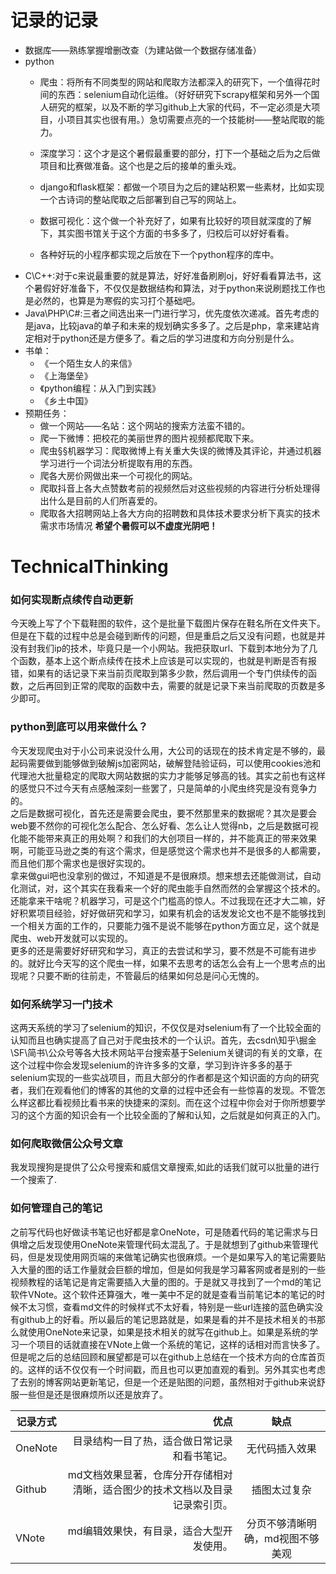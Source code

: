# 记录的记录
- 数据库——熟练掌握增删改查（为建站做一个数据存储准备）
- python
  * 爬虫：将所有不同类型的网站和爬取方法都深入的研究下，一个值得花时间的东西：selenium自动化运维。（好好研究下scrapy框架和另外一个国人研究的框架，以及不断的学习github上大家的代码，不一定必须是大项目，小项目其实也很有用。）急切需要点亮的一个技能树——整站爬取的能力。

  * 深度学习：这个才是这个暑假最重要的部分，打下一个基础之后为之后做项目和比赛做准备。这个也是之后的接单的重头戏。

  * django和flask框架：都做一个项目为之后的建站积累一些素材，比如实现一个古诗词的整站爬取之后部署到自己写的网站上。

  * 数据可视化：这个做一个补充好了，如果有比较好的项目就深度的了解下，其实图书馆关于这个方面的书多多了，归校后可以好好看看。

  * 各种好玩的小程序都实现之后放在下一个python程序的库中。
- C\C++:对于c来说最重要的就是算法，好好准备刷刷oj，好好看看算法书，这个暑假好好准备下，不仅仅是数据结构和算法，对于python来说刷题找工作也是必然的，也算是为寒假的实习打个基础吧。
- Java\PHP\C#:三者之间选出来一门进行学习，优先度依次递减。首先考虑的是java，比较java的单子和未来的规划确实多多了。之后是php，拿来建站肯定相对于python还是方便多了。看之后的学习进度和方向分别是什么。
- 书单：
  * 《一个陌生女人的来信》
  * 《上海堡垒》
  * 《python编程：从入门到实践》
  * 《乡土中国》
- 预期任务：
  * 做一个网站——名站：这个网站的搜索方法蛮不错的。
  * 爬一下微博：把校花的美丽世界的图片视频都爬取下来。
  * 爬虫§§机器学习：爬取微博上有关重大失误的微博及其评论，并通过机器学习进行一个词法分析提取有用的东西。
  * 爬各大房价网做出来一个可视化的网站。
  * 爬取抖音上各大点赞数考前的视频然后对这些视频的内容进行分析处理得出什么是目前的人们所喜爱的。
  * 爬取各大招聘网站上各大方向的招聘数和具体技术要求分析下真实的技术需求市场情况
**希望个暑假可以不虚度光阴吧！**
# TechnicalThinking
### 如何实现断点续传自动更新
今天晚上写了个下载鞋图的软件，这个是批量下载图片保存在鞋名所在文件夹下。但是在下载的过程中总是会碰到断传的问题，但是重启之后又没有问题，也就是并没有封我们ip的技术，毕竟只是一个小网站。我把获取url、下载到本地分为了几个函数，基本上这个断点续传在技术上应该是可以实现的，也就是判断是否有报错，如果有的话记录下来当前页爬取到第多少款，然后调用一个专门供续传的函数，之后再回到正常的爬取的函数中去，需要的就是记录下来当前爬取的页数是多少即可。

### python到底可以用来做什么？
今天发现爬虫对于小公司来说没什么用，大公司的话现在的技术肯定是不够的，最起码需要做到能够做到破解js加密网站，破解登陆验证码，可以使用cookies池和代理池大批量稳定的爬取大网站数据的实力才能够足够高的钱。其实之前也有这样的感觉只不过今天有点感触深刻一些罢了，只是简单的小爬虫终究是没有竞争力的。<br>
之后是数据可视化，首先还是需要会爬虫，要不然那里来的数据呢？其次是要会web要不然你的可视化怎么配合、怎么好看、怎么让人觉得nb，之后是数据可视化能不能带来真正的用处啊？和我们的大创项目一样的，并不能真正的带来效果啊，可能亚马逊之类的有这个需求，但是感觉这个需求也并不是很多的人都需要，而且他们那个需求也是很好实现的。<br>
拿来做gui吧也没拿别的做过，不知道是不是很麻烦。想来想去还能做测试，自动化测试，对，这个其实在我看来一个好的爬虫能手自然而然的会掌握这个技术的。还能拿来干啥呢？机器学习，可是这个门槛高的惊人。不过我现在还才大二嘛，好好积累项目经验，好好做研究和学习，如果有机会的话发发论文也不是不能够找到一个相关方面的工作的，只要能力强不是说不能够在python方面立足，这个就是爬虫、web开发就可以实现的。<br>
更多的还是需要好好研究和学习，真正的去尝试和学习，要不然是不可能有进步的。就好比今天写的这个爬虫一样，如果不去思考的话怎么会有上一个思考点的出现呢？只要不断的往前走，不管最后的结果如何总是问心无愧的。
### 如何系统学习一门技术
这两天系统的学习了selenium的知识，不仅仅是对selenium有了一个比较全面的认知而且也确实提高了自己对于爬虫技术的一个认识。首先，去csdn\知乎\掘金\SF\简书\公众号等各大技术网站平台搜索基于Selenium关键词的有关的文章，在这个过程中你会发现selenium的许许多多的文章，学习到许许多多的基于selenium实现的一些实战项目，而且大部分的作者都是这个知识面的方向的研究者，我们在观看他们的博客的其他的文章的过程中还会有一些惊喜的发现。不管怎么样这都比看视频比看书来的快捷来的深刻。而在这个过程中你会对于你所想要学习的这个方面的知识会有一个比较全面的了解和认知，之后就是如何真正的入门。
### 如何爬取微信公众号文章
我发现搜狗是提供了公众号搜索和威信文章搜索,如此的话我们就可以批量的进行一个搜索了.
### 如何管理自己的笔记
之前写代码也好做读书笔记也好都是拿OneNote，可是随着代码的笔记需求与日俱增之后发现使用OneNote来管理代码太混乱了。于是就想到了github来管理代码，但是发现使用网页端的来做笔记确实也很麻烦。一个是如果写入的笔记需要贴入大量的图的话工作量就会巨额的增加，但是如何我是学习幕客网或者是别的一些视频教程的话笔记是肯定需要插入大量的图的。于是就又寻找到了一个md的笔记软件VNote。这个软件还算强大，唯一美中不足的就是查看当前笔记本的笔记的时候不太习惯，查看md文件的时候样式不太好看，特别是一些url连接的蓝色确实没有github上的好看。所以最后的笔记思路就是，如果是看的并不是技术相关的书那么就使用OneNote来记录，如果是技术相关的就写在github上。如果是系统的学习一个项目的话就直接在VNote上做一个系统的笔记，这样的话相对而言快多了。但是呢之后的总结回顾和展望都是可以在github上总结在一个技术方向的仓库首页的。这样的话不仅仅有一个时间戳，而且也可以更加直观的看到。另外其实也考虑了去别的博客网站更新笔记，但是一个还是贴图的问题，虽然相对于github来说舒服一些但是还是很麻烦所以还是放弃了。

| 记录方式    | 优点    |  缺点  |
| --------   | -----:  | :----: |
| OneNote    |  目录结构一目了热，适合做日常记录和看书笔记。   |  无代码插入效果   |
| Github     | md文档效果显著，仓库分开存储相对清晰，适合图少的技术文档以及目录记录索引页。   |   插图太过复杂    |
| VNote      |  md编辑效果快，有目录，适合大型开发使用。   |   分页不够清晰明确，md视图不够美观 |
